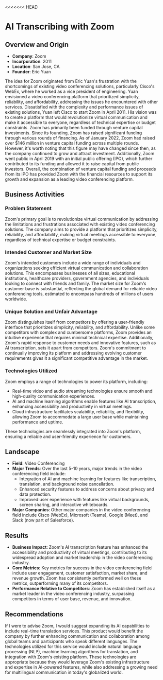<<<<<<< HEAD
# AI Transcribing with Zoom

## Overview and Origin

- **Company**: Zoom
- **Incorporation**: 2011
- **Location**: San Jose, CA
- **Founder**: Eric Yuan

The idea for Zoom originated from Eric Yuan's frustration with the shortcomings of existing video conferencing solutions, particularly Cisco's WebEx, where he worked as a vice president of engineering. Yuan envisioned a video conferencing platform that prioritized simplicity, reliability, and affordability, addressing the issues he encountered with other services. Dissatisfied with the complexity and performance issues of existing solutions, Yuan left Cisco to start Zoom in April 2011. His vision was to create a platform that would revolutionize virtual communication and make it accessible to everyone, regardless of technical expertise or budget constraints. Zoom has primarily been funded through venture capital investments. Since its founding, Zoom has raised significant funding through various rounds of financing. As of January 2022, Zoom had raised over $146 million in venture capital funding across multiple rounds. However, it's worth noting that this figure may have changed since then, as the company continued to grow and attract investment. Additionally, Zoom went public in April 2019 with an initial public offering (IPO), which further contributed to its funding and allowed it to raise capital from public investors. Overall, the combination of venture capital funding and proceeds from its IPO has provided Zoom with the financial resources to support its growth and expansion as a leading video conferencing platform.

## Business Activities

### Problem Statement

Zoom's primary goal is to revolutionize virtual communication by addressing the limitations and frustrations associated with existing video conferencing solutions. The company aims to provide a platform that prioritizes simplicity, reliability, and affordability, making virtual meetings accessible to everyone, regardless of technical expertise or budget constraints.

### Intended Customer and Market Size

Zoom's intended customers include a wide range of individuals and organizations seeking efficient virtual communication and collaboration solutions. This encompasses businesses of all sizes, educational institutions, healthcare providers, government agencies, and individuals looking to connect with friends and family. The market size for Zoom's customer base is substantial, reflecting the global demand for reliable video conferencing tools, estimated to encompass hundreds of millions of users worldwide.

### Unique Solution and Unfair Advantage

Zoom distinguishes itself from competitors by offering a user-friendly interface that prioritizes simplicity, reliability, and affordability. Unlike some competitors with complex and cumbersome platforms, Zoom provides an intuitive experience that requires minimal technical expertise. Additionally, Zoom's rapid response to customer needs and innovative features, such as AI transcription, sets it apart from competitors. Zoom's commitment to continually improving its platform and addressing evolving customer requirements gives it a significant competitive advantage in the market.

### Technologies Utilized

Zoom employs a range of technologies to power its platform, including:

- Real-time video and audio streaming technologies ensure smooth and high-quality communication experiences.
- AI and machine learning algorithms enable features like AI transcription, enhancing accessibility and productivity in virtual meetings.
- Cloud infrastructure facilitates scalability, reliability, and flexibility, allowing Zoom to accommodate a large user base while maintaining performance and uptime.

These technologies are seamlessly integrated into Zoom's platform, ensuring a reliable and user-friendly experience for customers.

## Landscape

- **Field**: Video Conferencing
- **Major Trends**: Over the last 5-10 years, major trends in the video conferencing field include:
  - Integration of AI and machine learning for features like transcription, translation, and background noise cancellation.
  - Enhanced security features to address concerns about privacy and data protection.
  - Improved user experience with features like virtual backgrounds, screen sharing, and interactive whiteboards.
- **Major Companies**: Other major companies in the video conferencing field include Cisco (WebEx), Microsoft (Teams), Google (Meet), and Slack (now part of Salesforce).

## Results

- **Business Impact**: Zoom's AI transcription feature has enhanced the accessibility and productivity of virtual meetings, contributing to its widespread adoption and market leadership in the video conferencing industry.
- **Core Metrics**: Key metrics for success in the video conferencing field include user engagement, customer satisfaction, market share, and revenue growth. Zoom has consistently performed well on these metrics, outperforming many of its competitors.
- **Performance Relative to Competitors**: Zoom has established itself as a market leader in the video conferencing industry, surpassing competitors in terms of user base, revenue, and innovation.

## Recommendations

If I were to advise Zoom, I would suggest expanding its AI capabilities to include real-time translation services. This product would benefit the company by further enhancing communication and collaboration among global teams and participants who speak different languages. The technologies utilized for this service would include natural language processing (NLP), machine learning algorithms for translation, and integration with Zoom's existing platform. These technologies are appropriate because they would leverage Zoom's existing infrastructure and expertise in AI-powered features, while also addressing a growing need for multilingual communication in today's globalized world.
